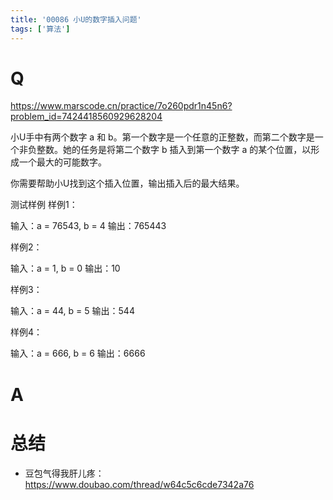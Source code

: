 ```yaml
---
title: '00086 小U的数字插入问题'
tags: ['算法']
---
```


# Q

https://www.marscode.cn/practice/7o260pdr1n45n6?problem_id=7424418560929628204

小U手中有两个数字 a 和 b。第一个数字是一个任意的正整数，而第二个数字是一个非负整数。她的任务是将第二个数字 b 插入到第一个数字 a 的某个位置，以形成一个最大的可能数字。

你需要帮助小U找到这个插入位置，输出插入后的最大结果。

测试样例
样例1：

输入：a = 76543, b = 4
输出：765443

样例2：

输入：a = 1, b = 0
输出：10

样例3：

输入：a = 44, b = 5
输出：544

样例4：

输入：a = 666, b = 6
输出：6666

# A



# 总结

- 豆包气得我肝儿疼：https://www.doubao.com/thread/w64c5c6cde7342a76

<script>
  function func(a, b) {
    const aStr = a.toString()
    const bStr = b.toString()
    const b0 = bStr[0]
    let index = -1
    
    for(let i = 0; i < aStr.length; i++){
      const aChar = aStr[i]
      if(b0 > aChar){
        index = i
        break
      }
    }
    if(index < 0) return Number(`${a}${b}`)
    const arr = aStr.split('')
    arr.splice(index, 0, b)
    const newStr = arr.join('')
    return Number(newStr)
  }
  console.log(func(76543, 4))
  console.log(func(1, 0))
  console.log(func(44, 5))
  console.log(func(666, 6))
  console.log(func(543, 321))
  console.log(func(567, 456))
</script>
